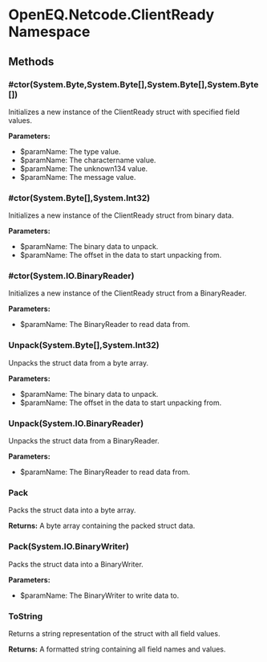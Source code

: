 ﻿# OpenEQ.Netcode.ClientReady Namespace

## Methods

### #ctor(System.Byte,System.Byte[],System.Byte[],System.Byte[])

Initializes a new instance of the ClientReady struct with specified field values.

**Parameters:**

- $paramName: The type value.
- $paramName: The charactername value.
- $paramName: The unknown134 value.
- $paramName: The message value.

### #ctor(System.Byte[],System.Int32)

Initializes a new instance of the ClientReady struct from binary data.

**Parameters:**

- $paramName: The binary data to unpack.
- $paramName: The offset in the data to start unpacking from.

### #ctor(System.IO.BinaryReader)

Initializes a new instance of the ClientReady struct from a BinaryReader.

**Parameters:**

- $paramName: The BinaryReader to read data from.

### Unpack(System.Byte[],System.Int32)

Unpacks the struct data from a byte array.

**Parameters:**

- $paramName: The binary data to unpack.
- $paramName: The offset in the data to start unpacking from.

### Unpack(System.IO.BinaryReader)

Unpacks the struct data from a BinaryReader.

**Parameters:**

- $paramName: The BinaryReader to read data from.

### Pack

Packs the struct data into a byte array.

**Returns:** A byte array containing the packed struct data.

### Pack(System.IO.BinaryWriter)

Packs the struct data into a BinaryWriter.

**Parameters:**

- $paramName: The BinaryWriter to write data to.

### ToString

Returns a string representation of the struct with all field values.

**Returns:** A formatted string containing all field names and values.


